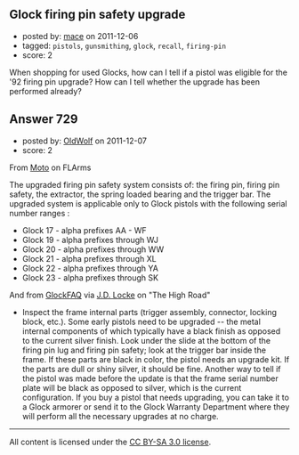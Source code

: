 ## Glock firing pin safety upgrade

- posted by: [mace](https://stackexchange.com/users/-1/163-mace) on 2011-12-06
- tagged: `pistols`, `gunsmithing`, `glock`, `recall`, `firing-pin`
- score: 2

<p>When shopping for used Glocks, how can I tell if a pistol was eligible for the '92 firing pin upgrade? How can I tell whether the upgrade has been performed already?</p>



## Answer 729

- posted by: [OldWolf](https://stackexchange.com/users/-1/111-oldwolf) on 2011-12-07
- score: 2

<p>From <a href="http://www.flarms.com/forums/showthread.php?113-Glock-Serial-Numbers" rel="nofollow">Moto</a> on FLArms</p>

<p>The upgraded firing pin safety system consists of: the firing pin, firing pin safety, the extractor, the spring loaded bearing and the trigger bar. The upgraded system is applicable only to Glock pistols with the following serial number ranges :</p>

<ul>
<li>Glock 17 - alpha prefixes AA - WF</li>
<li>Glock 19 - alpha prefixes through WJ</li>
<li>Glock 20 - alpha prefixes through WW</li>
<li>Glock 21 - alpha prefixes through XL</li>
<li>Glock 22 - alpha prefixes through YA</li>
<li>Glock 23 - alpha prefixes through SK</li>
</ul>

<p>And from <a href="http://www.glockfaq.com" rel="nofollow">GlockFAQ</a> via <a href="http://www.thehighroad.org/archive/index.php/t-755.html" rel="nofollow">J.D. Locke</a> on "The High Road"</p>

<ul>
<li>Inspect the frame internal parts (trigger assembly, connector, locking block, etc.). Some early pistols need to be upgraded -- the metal internal components of which typically have a black finish as opposed to the current silver finish. Look under the slide at the bottom of the firing pin lug and firing pin safety; look at the trigger bar inside the frame. If these parts are black in color, the pistol needs an upgrade kit. If the parts are dull or shiny silver, it should be fine. Another way to tell if the pistol was made before the update is that the frame serial number plate will be black as opposed to silver, which is the current configuration. If you buy a pistol that needs upgrading, you can take it to a Glock armorer or send it to the Glock Warranty Department where they will perform all the necessary upgrades at no charge.</li>
</ul>




---

All content is licensed under the [CC BY-SA 3.0 license](https://creativecommons.org/licenses/by-sa/3.0/).
